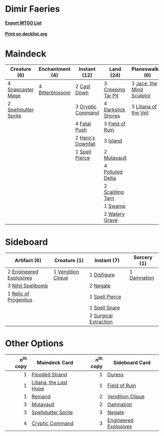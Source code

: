 # Dimir Faeries

#### [Export MTGO List](../collection/Dimir%20Faeries/Dimir%20Faeries.txt)
#### [Print on decklist.org](http://decklist.org/?deckmain=4%09Bitterblossom%0A2%09Cast%20Down%0A3%09Creeping%20Tar%20Pit%0A3%09Cryptic%20Command%0A4%09Darkslick%20Shores%0A4%09Fatal%20Push%0A3%09Field%20of%20Ruin%0A2%09Hero's%20Downfall%0A4%09Inquisition%20of%20Kozilek%0A3%09Island%0A3%09Jace,%20the%20Mind%20Sculptor%0A3%09Liliana%20of%20the%20Veil%0A2%09Mutavault%0A4%09Polluted%20Delta%0A2%09Scalding%20Tarn%0A4%09Serum%20Visions%0A4%09Snapcaster%20Mage%0A1%09Spell%20Pierce%0A2%09Spellstutter%20Sprite%0A1%09Swamp%0A2%09Watery%20Grave&deckside=1%09Damnation%0A1%09Disfigure%0A2%09Engineered%20Explosives%0A2%09Negate%0A3%09Nihil%20Spellbomb%0A1%09Relic%20of%20Progenitus%0A1%09Spell%20Pierce%0A1%09Spell%20Snare%0A2%09Surgical%20Extraction%0A1%09Vendilion%20Clique)
# Maindeck

|                                          Creature (6)                                          |                                     Enchantment (4)                                      |                                        Instant (12)                                        |                                          Land (24)                                          |                                          Planeswalker (6)                                          |                                            Sorcery (8)                                            |
|------------------------------------------------------------------------------------------------|------------------------------------------------------------------------------------------|--------------------------------------------------------------------------------------------|---------------------------------------------------------------------------------------------|----------------------------------------------------------------------------------------------------|---------------------------------------------------------------------------------------------------|
|4 [Snapcaster Mage](http://gatherer.wizards.com/Pages/Card/Details.aspx?multiverseid=425875)    |4 [Bitterblossom](http://gatherer.wizards.com/Pages/Card/Details.aspx?multiverseid=397701)|2 [Cast Down](http://gatherer.wizards.com/Pages/Card/Details.aspx?multiverseid=442969)      |3 [Creeping Tar Pit](http://gatherer.wizards.com/Pages/Card/Details.aspx?multiverseid=177520)|3 [Jace, the Mind Sculptor](http://gatherer.wizards.com/Pages/Card/Details.aspx?multiverseid=382979)|4 [Inquisition of Kozilek](http://gatherer.wizards.com/Pages/Card/Details.aspx?multiverseid=425900)|
|2 [Spellstutter Sprite](http://gatherer.wizards.com/Pages/Card/Details.aspx?multiverseid=370380)|                                                                                          |3 [Cryptic Command](http://gatherer.wizards.com/Pages/Card/Details.aspx?multiverseid=370439)|4 [Darkslick Shores](http://gatherer.wizards.com/Pages/Card/Details.aspx?multiverseid=209400)|3 [Liliana of the Veil](http://gatherer.wizards.com/Pages/Card/Details.aspx?multiverseid=425901)    |4 [Serum Visions](http://gatherer.wizards.com/Pages/Card/Details.aspx?multiverseid=425874)         |
|                                                                                                |                                                                                          |4 [Fatal Push](http://gatherer.wizards.com/Pages/Card/Details.aspx?multiverseid=423724)     |3 [Field of Ruin](http://gatherer.wizards.com/Pages/Card/Details.aspx?multiverseid=435415)   |                                                                                                    |                                                                                                   |
|                                                                                                |                                                                                          |2 [Hero's Downfall](http://gatherer.wizards.com/Pages/Card/Details.aspx?multiverseid=373575)|3 [Island](http://gatherer.wizards.com/Pages/Card/Details.aspx?multiverseid=439602)          |                                                                                                    |                                                                                                   |
|                                                                                                |                                                                                          |1 [Spell Pierce](http://gatherer.wizards.com/Pages/Card/Details.aspx?multiverseid=425876)   |2 [Mutavault](http://gatherer.wizards.com/Pages/Card/Details.aspx?multiverseid=152724)       |                                                                                                    |                                                                                                   |
|                                                                                                |                                                                                          |                                                                                            |4 [Polluted Delta](http://gatherer.wizards.com/Pages/Card/Details.aspx?multiverseid=405104)  |                                                                                                    |                                                                                                   |
|                                                                                                |                                                                                          |                                                                                            |2 [Scalding Tarn](http://gatherer.wizards.com/Pages/Card/Details.aspx?multiverseid=426069)   |                                                                                                    |                                                                                                   |
|                                                                                                |                                                                                          |                                                                                            |1 [Swamp](http://gatherer.wizards.com/Pages/Card/Details.aspx?multiverseid=439603)           |                                                                                                    |                                                                                                   |
|                                                                                                |                                                                                          |                                                                                            |2 [Watery Grave](http://gatherer.wizards.com/Pages/Card/Details.aspx?multiverseid=405114)    |                                                                                                    |                                                                                                   |


# Sideboard

|                                           Artifact (6)                                           |                                        Creature (1)                                         |                                          Instant (7)                                           |                                     Sorcery (1)                                      |
|--------------------------------------------------------------------------------------------------|---------------------------------------------------------------------------------------------|------------------------------------------------------------------------------------------------|--------------------------------------------------------------------------------------|
|2 [Engineered Explosives](http://gatherer.wizards.com/Pages/Card/Details.aspx?multiverseid=370549)|1 [Vendilion Clique](http://gatherer.wizards.com/Pages/Card/Details.aspx?multiverseid=370390)|1 [Disfigure](http://gatherer.wizards.com/Pages/Card/Details.aspx?multiverseid=442076)          |1 [Damnation](http://gatherer.wizards.com/Pages/Card/Details.aspx?multiverseid=425888)|
|3 [Nihil Spellbomb](http://gatherer.wizards.com/Pages/Card/Details.aspx?multiverseid=442215)      |                                                                                             |2 [Negate](http://gatherer.wizards.com/Pages/Card/Details.aspx?multiverseid=447135)             |                                                                                      |
|1 [Relic of Progenitus](http://gatherer.wizards.com/Pages/Card/Details.aspx?multiverseid=205326)  |                                                                                             |1 [Spell Pierce](http://gatherer.wizards.com/Pages/Card/Details.aspx?multiverseid=425876)       |                                                                                      |
|                                                                                                  |                                                                                             |1 [Spell Snare](http://gatherer.wizards.com/Pages/Card/Details.aspx?multiverseid=370447)        |                                                                                      |
|                                                                                                  |                                                                                             |2 [Surgical Extraction](http://gatherer.wizards.com/Pages/Card/Details.aspx?multiverseid=397706)|                                                                                      |


# Other Options

|*n*<sup>th</sup> copy|                                          Maindeck Card                                          |*n*<sup>th</sup> copy|                                         Sideboard Card                                         |
|--------------------:|-------------------------------------------------------------------------------------------------|--------------------:|------------------------------------------------------------------------------------------------|
|                    1|[Flooded Strand](http://gatherer.wizards.com/Pages/Card/Details.aspx?multiverseid=405098)        |                    1|[Duress](http://gatherer.wizards.com/Pages/Card/Details.aspx?multiverseid=270465)               |
|                    1|[Liliana, the Last Hope](http://gatherer.wizards.com/Pages/Card/Details.aspx?multiverseid=414388)|                    1|[Field of Ruin](http://gatherer.wizards.com/Pages/Card/Details.aspx?multiverseid=435415)        |
|                    1|[Remand](http://gatherer.wizards.com/Pages/Card/Details.aspx?multiverseid=397881)                |                    2|[Vendilion Clique](http://gatherer.wizards.com/Pages/Card/Details.aspx?multiverseid=370390)     |
|                    3|[Mutavault](http://gatherer.wizards.com/Pages/Card/Details.aspx?multiverseid=152724)             |                    2|[Damnation](http://gatherer.wizards.com/Pages/Card/Details.aspx?multiverseid=425888)            |
|                    3|[Spellstutter Sprite](http://gatherer.wizards.com/Pages/Card/Details.aspx?multiverseid=370380)   |                    3|[Negate](http://gatherer.wizards.com/Pages/Card/Details.aspx?multiverseid=447135)               |
|                    4|[Cryptic Command](http://gatherer.wizards.com/Pages/Card/Details.aspx?multiverseid=370439)       |                    3|[Engineered Explosives](http://gatherer.wizards.com/Pages/Card/Details.aspx?multiverseid=370549)|

